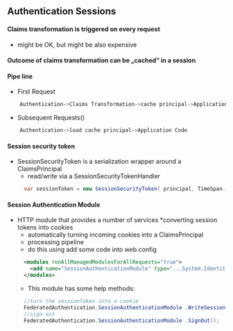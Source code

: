 ## Authentication Sessions
#### Claims transformation is triggered on every request
* might be OK, but might be also expensive
#### Outcome of claims transformation can be „cached“ in a session
#### Pipe line
* First Request
```sh
    Authentication->Claims Transformation->cache principal->Application Code
```
* Subsequent Requests() 
```sh
    Authentication->load cache principal->Application Code
```
#### Session security token
* SessionSecurityToken is a serialization wrapper around a ClaimsPrincipal
  * read/write via a SessionSecurityTokenHandler
  ```cs
    var sessionToken = new SessionSecurityToken( principal, TimeSpan.FromHours(8));
  ```
#### Session Authentication Module
* HTTP module that provides a number of services
  *converting session tokens into cookies
  * automatically turning incoming cookies into a ClaimsPrincipal
  * processing pipeline
  * do this using add some code into web.config
  ```xml
    <modules runAllManagedModulesForAllRequests="true">
      <add name="SessionAuthenticationModule" type="...System.IdentityModel.Services.SessionAuthenticationModule" />
    </modules>
  ```
  * This module has some help methods:
  ```cs
    //turn the sessionToken into a cookie
    FederatedAuthentication.SessionAuthenticationModule .WriteSessionTokenToCookie(sessionToken);
    //sign out
    FederatedAuthentication.SessionAuthenticationModule .SignOut();
  ```
